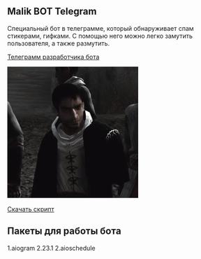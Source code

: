 ## Malik BOT Telegram
Специальный бот в телеграмме, который обнаруживает спам стикерами, гифками. С помощью него можно легко замутить пользователя, а также размутить.

[Телеграмм разработчика бота](https://t.me/webmast_webanlimaks)

![Malik Alf-Saif 1.0.0](https://raw.githubusercontent.com/evembar/malik_bot/main/malik.webp)

[Скачать скрипт](https://github.com/evembar/malik_bot/blob/main/alf_saif.py)

## Пакеты для работы бота
1.aiogram 2.23.1
2.aioschedule

